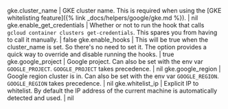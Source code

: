gke.cluster_name | GKE cluster name. This is required when using the [GKE whitelisting feature]({% link _docs/helpers/google/gke.md %}). | nil
gke.enable_get_credentials | Whether or not to run the hook that calls `gcloud container clusters get-credentials`. This spares you from having to call it manually. | false
gke.enable_hooks | This will be true when the cluster_name is set. So there's no need to set it. The option provides a quick way to override and disable running the hooks. | true
gke.google_project | Google project. Can also be set with the env var `GOOGLE_PROJECT`. `GOOGLE_PROJECT` takes precedence. | nil
gke.google_region | Google region cluster is in. Can also be set with the env var `GOOGLE_REGION`. `GOOGLE_REGION` takes precedence. | nil
gke.whitelist_ip | Explicit IP to whitelist. By default the IP address of the current machine is automatically detected and used. | nil